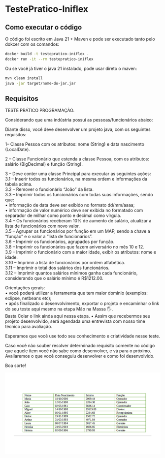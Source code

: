 # TestePratico-Iniflex

## Como executar o código

O código foi escrito em Java 21 + Maven e pode ser executado tanto pelo dokcer com os comandos:

```bash
docker build -t testepratico-iniflex .
docker run -it --rm testepratico-iniflex
```

Ou se você já tiver o java 21 instalado, pode usar direto o maven:

```bash
mvn clean install
java -jar target/nome-do-jar.jar
```

## Requisitos

TESTE PRÁTICO PROGRAMAÇÃO.  

Considerando que uma indústria possui as pessoas/funcionários abaixo:  

Diante disso, você deve desenvolver um projeto java, com os seguintes requisitos:  

1– Classe Pessoa com os atributos: nome (String) e data nascimento (LocalDate).  

2 – Classe Funcionário que estenda a classe Pessoa, com os atributos: salário (BigDecimal) e função (String).  

3 – Deve conter uma classe Principal para executar as seguintes ações:  
3.1 – Inserir todos os funcionários, na mesma ordem e informações da tabela acima.  
3.2 – Remover o funcionário “João” da lista.  
3.3 – Imprimir todos os funcionários com todas suas informações, sendo que:  
• informação de data deve ser exibido no formato dd/mm/aaaa;  
• informação de valor numérico deve ser exibida no formatado com separador de milhar como ponto e decimal como vírgula.  
3.4 – Os funcionários receberam 10% de aumento de salário, atualizar a lista de funcionários com novo valor.  
3.5 – Agrupar os funcionários por função em um MAP, sendo a chave a “função” e o valor a “lista de funcionários”.  
3.6 – Imprimir os funcionários, agrupados por função.  
3.8 – Imprimir os funcionários que fazem aniversário no mês 10 e 12.  
3.9 – Imprimir o funcionário com a maior idade, exibir os atributos: nome e idade.  
3.10 – Imprimir a lista de funcionários por ordem alfabética.  
3.11 – Imprimir o total dos salários dos funcionários.  
3.12 – Imprimir quantos salários mínimos ganha cada funcionário, considerando que o salário mínimo é R$1212.00.  

Orientações gerais:  
• você poderá utilizar a ferramenta que tem maior domínio (exemplos: eclipse, netbeans etc);  
• após finalizado o desenvolvimento, exportar o projeto e encaminhar o link do seu teste aqui mesmo na etapa Mão na Massa 🖐.  
Basta Colar o link ainda aqui nessa etapa.
• Assim que recebermos seu projeto desenvolvido, será agendada uma entrevista com nosso time técnico para avaliação.  

Esperamos que você use todo seu conhecimento e criatividade nesse teste.  

Caso você não souber resolver determinado requisito comente no código que aquele item você não sabe como desenvolver, e vá para o próximo. Avaliaremos o que você conseguiu desenvolver e como foi desenvolvido.  

Boa sorte!  

![Tabela de Valores](arquivos/tabela.png)
